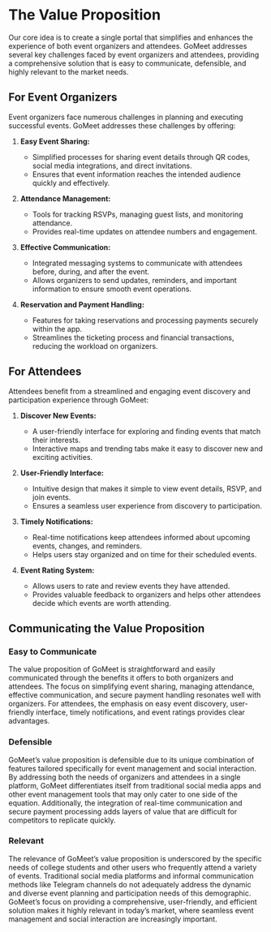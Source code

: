# The Value Proposition

<!---*Describe the value proposition and argue that it is:*

*1. Easy to communicate*

*2. Defensible*

*3. Relevant*-->

Our core idea is to create a single portal that simplifies and enhances the experience of both event organizers and attendees. GoMeet addresses several key challenges faced by event organizers and attendees, providing a comprehensive solution that is easy to communicate, defensible, and highly relevant to the market needs.

## For Event Organizers

Event organizers face numerous challenges in planning and executing successful events. GoMeet addresses these challenges by offering:

1. **Easy Event Sharing:**
   - Simplified processes for sharing event details through QR codes, social media integrations, and direct invitations.
   - Ensures that event information reaches the intended audience quickly and effectively.

2. **Attendance Management:**
   - Tools for tracking RSVPs, managing guest lists, and monitoring attendance.
   - Provides real-time updates on attendee numbers and engagement.

3. **Effective Communication:**
   - Integrated messaging systems to communicate with attendees before, during, and after the event.
   - Allows organizers to send updates, reminders, and important information to ensure smooth event operations.

4. **Reservation and Payment Handling:**
   - Features for taking reservations and processing payments securely within the app.
   - Streamlines the ticketing process and financial transactions, reducing the workload on organizers.

## For Attendees

Attendees benefit from a streamlined and engaging event discovery and participation experience through GoMeet:

1. **Discover New Events:**
   - A user-friendly interface for exploring and finding events that match their interests.
   - Interactive maps and trending tabs make it easy to discover new and exciting activities.

2. **User-Friendly Interface:**
   - Intuitive design that makes it simple to view event details, RSVP, and join events.
   - Ensures a seamless user experience from discovery to participation.

3. **Timely Notifications:**
   - Real-time notifications keep attendees informed about upcoming events, changes, and reminders.
   - Helps users stay organized and on time for their scheduled events.

4. **Event Rating System:**
   - Allows users to rate and review events they have attended.
   - Provides valuable feedback to organizers and helps other attendees decide which events are worth attending.

## Communicating the Value Proposition

### Easy to Communicate
The value proposition of GoMeet is straightforward and easily communicated through the benefits it offers to both organizers and attendees. The focus on simplifying event sharing, managing attendance, effective communication, and secure payment handling resonates well with organizers. For attendees, the emphasis on easy event discovery, user-friendly interface, timely notifications, and event ratings provides clear advantages.

### Defensible
GoMeet’s value proposition is defensible due to its unique combination of features tailored specifically for event management and social interaction. By addressing both the needs of organizers and attendees in a single platform, GoMeet differentiates itself from traditional social media apps and other event management tools that may only cater to one side of the equation. Additionally, the integration of real-time communication and secure payment processing adds layers of value that are difficult for competitors to replicate quickly.

### Relevant
The relevance of GoMeet’s value proposition is underscored by the specific needs of college students and other users who frequently attend a variety of events. Traditional social media platforms and informal communication methods like Telegram channels do not adequately address the dynamic and diverse event planning and participation needs of this demographic. GoMeet’s focus on providing a comprehensive, user-friendly, and efficient solution makes it highly relevant in today’s market, where seamless event management and social interaction are increasingly important.
